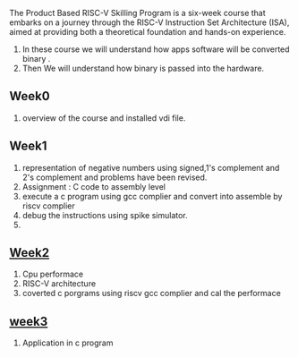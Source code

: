 
The Product Based RISC-V Skilling Program is a  six-week course that embarks on a journey through the RISC-V Instruction Set Architecture (ISA), aimed at providing both a theoretical foundation and hands-on experience.

1. In these course we will understand how apps software will be converted binary .
2. Then We will understand how binary is passed into the hardware.
  

  ## Week0
  1. overview of the course and installed vdi file.
 

  ## Week1 
  1. representation of negative numbers using signed,1's complement and 2's complement and problems have been revised.
  2. Assignment : C code to assembly level
  3. execute a c program  using gcc complier and convert into assemble by riscv complier
  4. debug the instructions using spike simulator.
  5. 

  ## [Week2](week2)
  1. Cpu performace
  2. RISC-V architecture
  3. coverted c porgrams using riscv gcc complier and cal the performace

  ## [week3](week3)
  1. Application in c program
  
